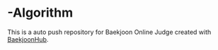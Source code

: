 # -Algorithm

This is a auto push repository for Baekjoon Online Judge created with [BaekjoonHub](https://github.com/BaekjoonHub/BaekjoonHub).
